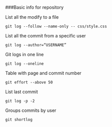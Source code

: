 ###Basic info for repository



List all the modify to a file

```
git log --follow --name-only -- css/style.css
```


List all the commit from a specific user

```
git log --author=“USERNAME”
```

Git logs in one line

```
git log --oneline
```

Table with page and commit number 

```
git effort --above 50
```

List last commit

```
git log -p -2
```

Groups commits by user

```
git shortlog
```